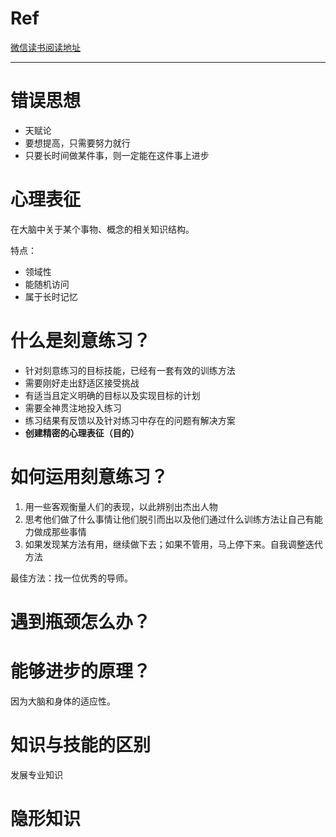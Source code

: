 # Ref

[微信读书阅读地址](https://weread.qq.com/web/reader/2e932c005cdec82e9a0e3e8kc81322c012c81e728d9d180)

---

# 错误思想

- 天赋论
- 要想提高，只需要努力就行
- 只要长时间做某件事，则一定能在这件事上进步

# 心理表征

在大脑中关于某个事物、概念的相关知识结构。

特点：

- 领域性
- 能随机访问
- 属于长时记忆

# 什么是刻意练习？

- 针对刻意练习的目标技能，已经有一套有效的训练方法
- 需要刚好走出舒适区接受挑战
- 有适当且定义明确的目标以及实现目标的计划
- 需要全神贯注地投入练习
- 练习结果有反馈以及针对练习中存在的问题有解决方案
- **创建精密的心理表征（目的）**

# 如何运用刻意练习？

1. 用一些客观衡量人们的表现，以此辨别出杰出人物
2. 思考他们做了什么事情让他们脱引而出以及他们通过什么训练方法让自己有能力做成那些事情
3. 如果发现某方法有用，继续做下去；如果不管用，马上停下来。自我调整迭代方法

最佳方法：找一位优秀的导师。

# 遇到瓶颈怎么办？

# 能够进步的原理？

因为大脑和身体的适应性。

# 知识与技能的区别

发展专业知识

# 隐形知识
